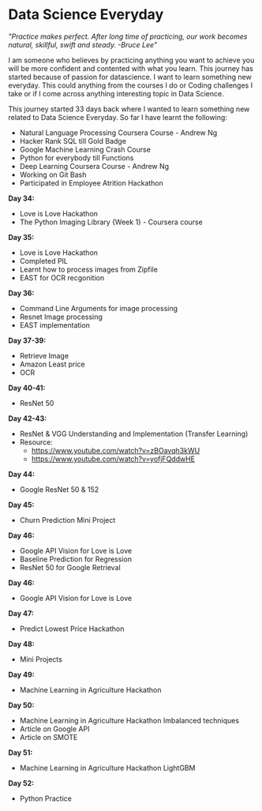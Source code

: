 # Data Science Everyday

*"Practice makes perfect. After long time of practicing, our work becomes natural, skillful, swift and steady. -Bruce Lee"*

I am someone who believes by practicing anything you want to achieve you will be more confident and contented with what you learn. This journey has started because of passion for datascience. I want to learn something new everyday. This could anything from the courses I do or Coding challenges I take or if I come across anything interesting topic in Data Science.

This journey started 33 days back where I wanted to learn something new related to Data Science Everyday. So far I have learnt the following:

- Natural Language Processing Coursera Course - Andrew Ng
- Hacker Rank SQL till Gold Badge
- Google Machine Learning Crash Course
- Python for everybody till Functions
- Deep Learning Coursera Course - Andrew Ng
- Working on Git Bash
- Participated in Employee Atrition Hackathon

__Day 34:__

- Love is Love Hackathon
- The Python Imaging Library {Week 1} - Coursera course

__Day 35:__

- Love is Love Hackathon
- Completed PIL
- Learnt how to process images from Zipfile
- EAST for OCR recgonition

__Day 36:__

- Command Line Arguments for image processing
- Resnet Image processing
- EAST implementation

__Day 37-39:__
- Retrieve Image
- Amazon Least price
- OCR

__Day 40-41:__
- ResNet 50

__Day 42-43:__
- ResNet & VGG Understanding and Implementation (Transfer Learning)
- Resource: 
	- https://www.youtube.com/watch?v=zBOavqh3kWU
	- https://www.youtube.com/watch?v=yofjFQddwHE

__Day 44:__
- Google ResNet 50 & 152

__Day 45:__
- Churn Prediction Mini Project

__Day 46:__
- Google API Vision for Love is Love
- Baseline Prediction for Regression
- ResNet 50 for Google Retrieval

__Day 46:__
- Google API Vision for Love is Love

__Day 47:__
- Predict Lowest Price Hackathon

__Day 48:__
- Mini Projects

__Day 49:__
- Machine Learning in Agriculture Hackathon

__Day 50:__
- Machine Learning in Agriculture Hackathon Imbalanced techniques
- Article on Google API
- Article on SMOTE

__Day 51:__
- Machine Learning in Agriculture Hackathon LightGBM

__Day 52:__
- Python Practice